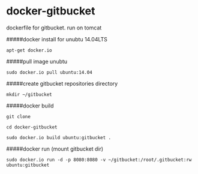 docker-gitbucket
================

dockerfile for gitbucket. run on tomcat

#####docker install for unubtu 14.04LTS

`apt-get docker.io`

#####pull image unubtu

`sudo docker.io pull ubuntu:14.04`

#####create gitbucket repositories directory

`mkdir ~/gitbucket`

#####docker build

`git clone`

`cd docker-gitbucket`

`sudo docker.io build ubuntu:gitbucket .`

#####docker run (mount gitbucket dir)

`sudo docker.io run -d -p 8080:8080 -v ~/gitbucket:/root/.gitbucket:rw ubuntu:gitbucket`
